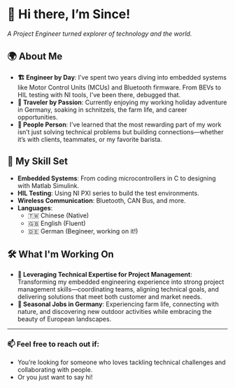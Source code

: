 # 👋 Hi there, I’m Since!

_A Project Engineer turned explorer of technology and the world._

## 🌍 About Me
- **🏗️ Engineer by Day**: I’ve spent two years diving into embedded systems like Motor Control Units (MCUs) and Bluetooth firmware. From BEVs to HIL testing with NI tools, I've been there, debugged that.  
- **🎒 Traveler by Passion**: Currently enjoying my working holiday adventure in Germany, soaking in schnitzels, the farm life, and career opportunities.  
- **🤝 People Person**: I’ve learned that the most rewarding part of my work isn’t just solving technical problems but building connections—whether it’s with clients, teammates, or my favorite barista.  

## 🔧 My Skill Set
- **Embedded Systems**: From coding microcontrollers in C to designing with Matlab Simulink.  
- **HIL Testing**: Using NI PXI series to build the test environments.  
- **Wireless Communication**: Bluetooth, CAN Bus, and more.  
- **Languages**:  
  - 🇹🇼 Chinese (Native)  
  - 🇬🇧 English (Fluent)  
  - 🇩🇪 German (Begineer, working on it!)  

## 🛠️ What I'm Working On
- **🔄 Leveraging Technical Expertise for Project Management**: Transforming my embedded engineering experience into strong project management skills—coordinating teams, aligning technical goals, and delivering solutions that meet both customer and market needs.  
- **🏡 Seasonal Jobs in Germany**: Experiencing farm life, connecting with nature, and discovering new outdoor activities while embracing the beauty of European landscapes.  

---

### 📫 Feel free to reach out if:
- You’re looking for someone who loves tackling technical challenges and collaborating with people.  
- Or you just want to say hi!  
